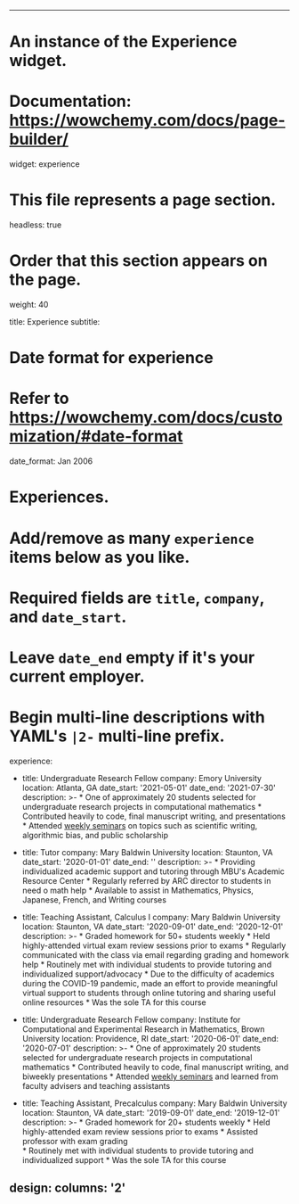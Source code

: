 

---
# An instance of the Experience widget.
# Documentation: https://wowchemy.com/docs/page-builder/
widget: experience

# This file represents a page section.
headless: true

# Order that this section appears on the page.
weight: 40

title: Experience
subtitle:

# Date format for experience
#   Refer to https://wowchemy.com/docs/customization/#date-format
date_format: Jan 2006

# Experiences.
#   Add/remove as many `experience` items below as you like.
#   Required fields are `title`, `company`, and `date_start`.
#   Leave `date_end` empty if it's your current employer.
#   Begin multi-line descriptions with YAML's `|2-` multi-line prefix.
experience:

  - title: Undergraduate Research Fellow
    company: Emory University
    location: Atlanta, GA
    date_start: '2021-05-01'
    date_end: '2021-07-30'
    description: >-
        * One of approximately 20 students selected for undergraduate research projects in computational mathematics
        * Contributed heavily to code, final manuscript writing, and presentations
        * Attended [weekly seminars](http://www.math.emory.edu/site/cmds-reuret/summer2021/) on topics such as scientific writing, algorithmic bias, and public scholarship
    
  - title: Tutor
    company: Mary Baldwin University 
    location: Staunton, VA
    date_start: '2020-01-01'
    date_end: ''
    description: >-
        * Providing individualized academic support and tutoring through MBU's Academic Resource Center
        * Regularly referred by ARC director to students in need o math help
        * Available to assist in Mathematics, Physics, Japanese, French, and Writing courses

  - title: Teaching Assistant, Calculus I
    company: Mary Baldwin University
    location: Staunton, VA
    date_start: '2020-09-01'
    date_end: '2020-12-01'
    description: >-
        * Graded homework for 50+ students weekly
        * Held highly-attended virtual exam review sessions prior to exams
        * Regularly communicated with the class via email regarding grading and homework help
        * Routinely met with individual students to provide tutoring and individualized support/advocacy
        * Due to the difficulty of academics during the COVID-19 pandemic, made an effort to provide meaningful virtual support to students through online tutoring and sharing useful online resources
        * Was the sole TA for this course
    
  - title: Undergraduate Research Fellow
    company: Institute for Computational and Experimental Research in Mathematics, Brown University
    location: Providence, RI
    date_start: '2020-06-01'
    date_end: '2020-07-01'
    description: >-
        * One of approximately 20 students selected for undergraduate research projects in computational mathematics
        * Contributed heavily to code, final manuscript writing, and biweekly presentations
        * Attended [weekly seminars](https://icerm.brown.edu/summerug/2020/#summerschedule) and learned from faculty advisers and teaching assistants
    
        
  - title: Teaching Assistant, Precalculus
    company: Mary Baldwin University
    location: Staunton, VA
    date_start: '2019-09-01'
    date_end: '2019-12-01'
    description: >-
        * Graded homework for 20+ students weekly
        * Held highly-attended exam review sessions prior to exams
        * Assisted professor with exam grading  
        * Routinely met with individual students to provide tutoring and individualized support
        * Was the sole TA for this course  

design:
  columns: '2'
---

